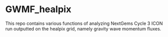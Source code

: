 # GWMF_healpix
This repo contains various functions of analyzing NextGems Cycle 3 ICON run outputted on the healpix grid, namely gravity wave momentum fluxes.
